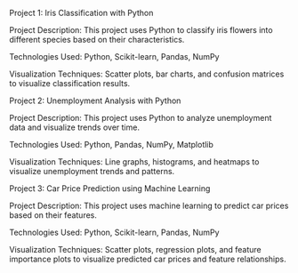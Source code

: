 Project 1: Iris Classification with Python

Project Description: This project uses Python to classify iris flowers into different species based on their characteristics.

Technologies Used: Python, Scikit-learn, Pandas, NumPy

Visualization Techniques: Scatter plots, bar charts, and confusion matrices to visualize classification results.

Project 2: Unemployment Analysis with Python

Project Description: This project uses Python to analyze unemployment data and visualize trends over time.

Technologies Used: Python, Pandas, NumPy, Matplotlib

Visualization Techniques: Line graphs, histograms, and heatmaps to visualize unemployment trends and patterns.

Project 3: Car Price Prediction using Machine Learning

Project Description: This project uses machine learning to predict car prices based on their features.

Technologies Used: Python, Scikit-learn, Pandas, NumPy

Visualization Techniques: Scatter plots, regression plots, and feature importance plots to visualize predicted car prices and feature relationships.
